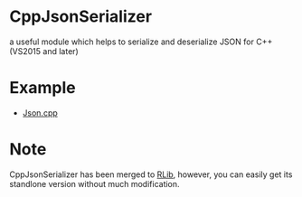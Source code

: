 # CppJsonSerializer
a useful module which helps to serialize and deserialize JSON for C++ (VS2015 and later)

# Example
- [Json.cpp](https://github.com/rrrfff/CppJsonSerializer/blob/master/example/Json.cpp)

# Note
CppJsonSerializer has been merged to [RLib](https://github.com/rrrfff/RLib), however, you can easily get its standlone version without much modification.
